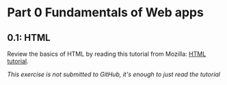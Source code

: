# Part 0 Fundamentals of Web apps

## 0.1: HTML

Review the basics of HTML by reading this tutorial from Mozilla: [HTML tutorial](https://developer.mozilla.org/en-US/docs/Learn/Getting_started_with_the_web/HTML_basics).

_This exercise is not submitted to GitHub, it's enough to just read the tutorial_
